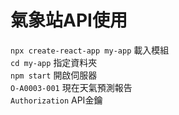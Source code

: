 # 氣象站API使用
`npx create-react-app my-app` 載入模組\
`cd my-app` 指定資料夾\
`npm start` 開啟伺服器\
`O-A0003-001` 現在天氣預測報告\
`Authorization` API金鑰
